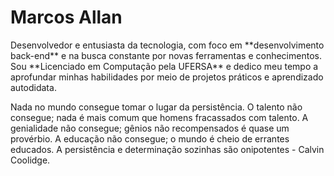 <h1 align="left">Marcos Allan</h1>

<p align="left">Desenvolvedor e entusiasta da tecnologia, com foco em **desenvolvimento back-end** e na busca constante por novas ferramentas e conhecimentos. Sou **Licenciado em Computação pela UFERSA** e dedico meu tempo a aprofundar minhas habilidades por meio de projetos práticos e aprendizado autodidata.</p>

<p>Nada no mundo consegue tomar o lugar da persistência. O talento não consegue; nada é mais comum que homens fracassados com talento. A genialidade não consegue; gênios não recompensados é quase um provérbio. A educação não consegue; o mundo é cheio de errantes educados. A persistência e determinação sozinhas são onipotentes - Calvin Coolidge.</p>
